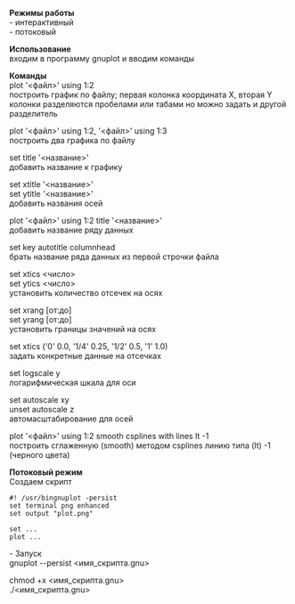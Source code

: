 
**Режимы работы**  
\- интерактивный  
\- потоковый

**Использование**  
входим в программу gnuplot и вводим команды

**Команды**  
plot '<файл>' using 1:2  
построить график по файлу; первая колонка координата Х, вторая Y  
колонки разделяются пробелами или табами но можно задать и другой разделитель

plot '<файл>' using 1:2, '<файл>' using 1:3  
построить два графика по файлу

set title '<название>'  
добавить название к графику

set xtitle '<название>'  
set ytitle '<название>'  
добавить названия осей

plot '<файл>' using 1:2 title '<название>'  
добавить название ряду данных

set key autotitle columnhead  
брать название ряда данных из первой строчки файла

set xtics <число>  
set ytics <число>  
установить количество отсечек на осях

set xrang \[от:до\]  
set yrang \[от:до\]  
установить границы значений на осях

set xtics ('0' 0.0, '1/4' 0.25, '1/2' 0.5, '1' 1.0)  
задать конкретные данные на отсечках

set logscale y  
логарифмическая шкала для оси

set autoscale xy  
unset autoscale z  
автомасштабирование для осей

plot '<файл>' using 1:2 smooth csplines with lines lt -1  
построить сглаженную (smooth) методом csplines линию типа (lt) -1 (черного цвета)

**Потоковый режим**  
Создаем скрипт

    #! /usr/bingnuplot -persist
    set terminal png enhanced
    set output "plot.png"
    
    set ...
    plot ...

\- Запуск  
gnuplot --persist <имя\_скрипта.gnu>

chmod +x <имя\_скрипта.gnu>  
./<имя\_скрипта.gnu>
